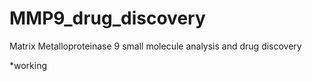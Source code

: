 # MMP9_drug_discovery
Matrix Metalloproteinase 9 small molecule analysis and drug discovery

*working

